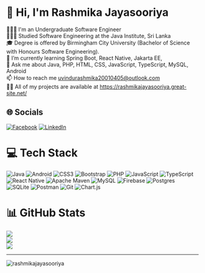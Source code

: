 # 👋 Hi, I'm Rashmika Jayasooriya
👩🏻‍💻 I'm an Undergraduate Software Engineer<br>👩🏻‍🎓 Studied Software Engineering at the Java Institute, Sri Lanka<br>🎓 Degree is offered by Birmingham City University (Bachelor of Science with Honours Software Engineering).<br>🌱 I’m currently learning Spring Boot, React Native, Jakarta EE,<br>💬 Ask me about Java, PHP, HTML, CSS, JavaScript, TypeScript, MySQL, Android<br>📫 How to reach me uvindurashmika20010405@outlook.com<br>👨‍💻 All of my projects are available at https://rashmikajayasooriya.great-site.net/


## 🌐 Socials
[![Facebook](https://img.shields.io/badge/Facebook-%231877F2.svg?logo=Facebook&logoColor=white)](https://facebook.com/profile.php?id=100069209874467) [![LinkedIn](https://img.shields.io/badge/LinkedIn-%230077B5.svg?logo=linkedin&logoColor=white)](https://linkedin.com/in/rashmika-jayasooriya-449866214) 

# 💻 Tech Stack
![Java](https://img.shields.io/badge/java-%23ED8B00.svg?style=for-the-badge&logo=openjdk&logoColor=white) ![Android](https://img.shields.io/badge/Android-3DDC84?style=for-the-badge&logo=android&logoColor=white) ![CSS3](https://img.shields.io/badge/css3-%231572B6.svg?style=for-the-badge&logo=css3&logoColor=white) ![Bootstrap](https://img.shields.io/badge/bootstrap-%238511FA.svg?style=for-the-badge&logo=bootstrap&logoColor=white) ![PHP](https://img.shields.io/badge/php-%23777BB4.svg?style=for-the-badge&logo=php&logoColor=white) ![JavaScript](https://img.shields.io/badge/javascript-%23323330.svg?style=for-the-badge&logo=javascript&logoColor=%23F7DF1E) ![TypeScript](https://img.shields.io/badge/typescript-%23007ACC.svg?style=for-the-badge&logo=typescript&logoColor=white) ![React Native](https://img.shields.io/badge/react_native-%2320232a.svg?style=for-the-badge&logo=react&logoColor=%2361DAFB) ![Apache Maven](https://img.shields.io/badge/Apache%20Maven-C71A36?style=for-the-badge&logo=Apache%20Maven&logoColor=white) ![MySQL](https://img.shields.io/badge/mysql-%2300000f.svg?style=for-the-badge&logo=mysql&logoColor=white) ![Firebase](https://img.shields.io/badge/firebase-a08021?style=for-the-badge&logo=firebase&logoColor=ffcd34) ![Postgres](https://img.shields.io/badge/postgres-%23316192.svg?style=for-the-badge&logo=postgresql&logoColor=white) ![SQLite](https://img.shields.io/badge/sqlite-%2307405e.svg?style=for-the-badge&logo=sqlite&logoColor=white) ![Postman](https://img.shields.io/badge/Postman-FF6C37?style=for-the-badge&logo=postman&logoColor=white) ![Git](https://img.shields.io/badge/git-%23F05033.svg?style=for-the-badge&logo=git&logoColor=white) ![Chart.js](https://img.shields.io/badge/chart.js-F5788D.svg?style=for-the-badge&logo=chart.js&logoColor=white)
# 📊 GitHub Stats
![](https://github-readme-stats.vercel.app/api?username=RashmikaJayasooriya&theme=blueberry&hide_border=false&include_all_commits=false&count_private=false)<br/>
![](https://github-readme-streak-stats.herokuapp.com/?user=RashmikaJayasooriya&theme=blueberry&hide_border=false)<br/>
![](https://github-readme-stats.vercel.app/api/top-langs/?username=RashmikaJayasooriya&theme=blueberry&hide_border=false&include_all_commits=false&count_private=false&layout=compact)

---
<p align="left"> <img src="https://komarev.com/ghpvc/?username=rashmikajayasooriya&label=Profile%20views&color=0e75b6&style=for-the-badge" alt="rashmikajayasooriya" /> </p>

